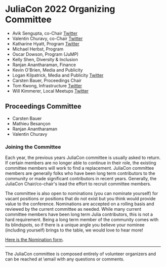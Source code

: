 # JuliaCon 2022 Organizing Committee

* Avik Sengupta, co-Chair [Twitter](https://twitter.com/aviksengupta)
* Valentin Churavy, co-Chair [Twitter](https://twitter.com/vchuravy)
* Katharine Hyatt, Program [Twitter](https://twitter.com/kslimes)
* Michael Herbst, Program
* Oscar Dowson, Program (JuMP)
* Kelly Shen, Diversity & Inclusion
* Ranjan Anantharaman, Finance
* Kevin O'Brien, Media and Publicity
* Logan Kilpatrick, Media and Publicity [Twitter](https://twitter.com/OfficialLoganK)
* Carsten Bauer, Proceedings Chair
* Tom Kwong, Infrastructure [Twitter](https://twitter.com/tomkwong)
* Will Kimmerer, Local Meetups [Twitter](https://twitter.com/KimmererWill)

## Proceedings Committee

* Carsten Bauer
* Mathieu Besançon
* Ranjan Anantharaman
* Valentin Churavy


### Joining the Committee

Each year, the previous years JuliaCon committee is usually asked to return. If certain members are no longer able to continue in their role, the existing committee members will work to find a replacement. JuliaCon committee members are generally folks who have been long term contributors to the community or made significant contributors in recent years. Generally, the JuliaCon Chair/co-chair's lead the effort to recruit committee members.

The committee is also open to nominations (you can nominate yourself) for vacant positions or positions that do not exist but you think would provide value to the conference. Nominations are accepted on a rolling basis and reviewed by the current committee as needed. While many current committee members have been long term Julia contributors, this is not a hard requirement. Being a long term member of the community comes with its blindspots, so if there is a unique angle you believe your nominee (including yourself) brings to the table, we would love to hear more!

[Here is the Nomination form](https://forms.gle/yaLKyrGew2KSo1WJ8).

---

The JuliaCon committee is composed entirely of volunteer organizers and can be reached at \email with any questions or comments.
